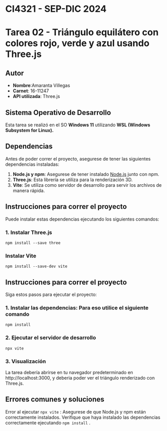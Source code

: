 # CI4321 - SEP-DIC 2024

# Tarea 02 - Triángulo equilátero con colores rojo, verde y azul usando Three.js
## Autor

- **Nombre**:Amaranta Villegas
- **Carnet**: 16-11247
- **API utilizada**: Three.js

## Sistema Operativo de Desarrollo

Esta tarea se realizó en el SO **Windows 11** utilizando **WSL (Windows Subsystem for Linux).**

## Dependencias

Antes de poder correr el proyecto, asegurese de tener las siguientes dependencias instaladas:

1. **Node.js y npm**: Asegurese de tener instalado [Node.js](https://nodejs.org/) junto con npm.
2. **Three.js**: Esta librería se utiliza para la renderización 3D.
3. **Vite**: Se utiliza como servidor de desarrollo para servir los archivos de manera rápida.

## Instrucciones para correr el proyecto

Puede instalar estas dependencias ejecutando los siguientes comandos:

### 1. Instalar Three.js
```
npm install --save three
```

###  Instalar Vite

```
npm install --save-dev vite
```

## Instrucciones para correr el proyecto

Siga estos pasos para ejecutar el proyecto:

### 1. Instalar las dependencias: Para eso utilice el siguiente comando

```
npm install
```

### 2. Ejecutar el servidor de desarrollo

```
npx vite
```

### 3. Visualización

La tarea debería abrirse en tu navegador predeterminado en http://localhost:3000, y deberia poder ver el triángulo renderizado con Three.js.

## Errores comunes y soluciones
Error al ejecutar ```npx vite``` :
Asegurese de que Node.js y npm están correctamente instalados.
Verifique que haya instalado las dependencias correctamente ejecutando ```npm install``` .